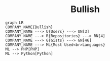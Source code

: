 <h1 align="center">Bullish</h1>

```mermaid
graph LR
COMPANY_NAME{Bullish}
COMPANY_NAME ---> U{Users} ---> UN[3]
COMPANY_NAME ---> R{Repositories} ---> RN[4]
COMPANY_NAME ---> G{Gists} ---> GN[46]
COMPANY_NAME ---> ML{Most Used<br>Languages}
ML --> PHP[PHP]
ML --> Python[Python]
```
